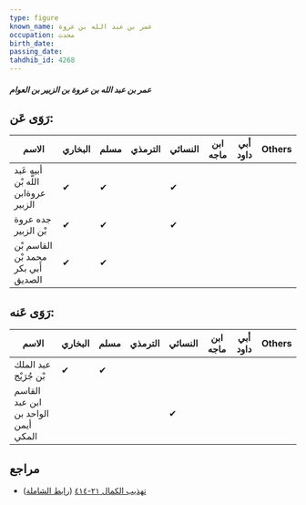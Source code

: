 ```yaml
---
type: figure
known_name: عمر بن عبد الله بن عروة
occupation: محدث
birth_date:
passing_date:
tahdhib_id: 4268
---
```

##### عمر بن عبد الله بن عروة بن الزبير بن العوام

## رَوَى عَن:
| الاسم                               | البخاري | مسلم | الترمذي | النسائي | ابن ماجه | أبي داود | Others |
| ----------------------------------- | ------- | ---- | ------- | ------- | -------- | -------- | ------ |
| أبيه عَبد اللَّه بْن عروةابن الزبير | ✔       | ✔    |         | ✔       |          |          |        |
| جده عروة بْن الزبير                 | ✔       | ✔    |         | ✔       |          |          |        |
| القاسم بْن محمد بْن أَبي بكر الصديق | ✔       | ✔    |         |         |          |          |        |
## رَوَى عَنه:
| الاسم                               | البخاري | مسلم | الترمذي | النسائي | ابن ماجه | أبي داود | Others |
| ----------------------------------- | ------- | ---- | ------- | ------- | -------- | -------- | ------ |
| عبد الملك بْن جُرَيْج               | ✔       | ✔    |         |         |          |          |        |
| القاسم ابن عبد الواحد بن أيمن المكي |         |      |         | ✔       |          |          |        |
## مراجع
- [تهذيب الكمال ٢١-٤١٤](obsidian://open?vault=Tahdhib-al-Kamal&file=Figures/٤٢٦٨-عمر%20بن%20عبد%20الله%20بن%20عروة%20بن%20الزبير%20بن%20العوام) ([رابط الشاملة](https://shamela.ws/book/3722/11061))